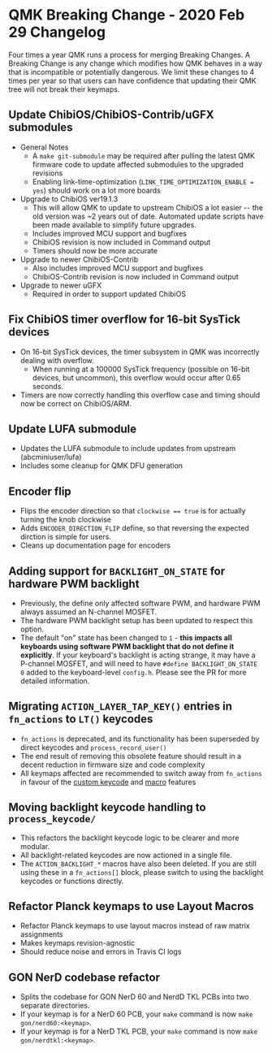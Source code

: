 # QMK Breaking Change - 2020 Feb 29 Changelog

Four times a year QMK runs a process for merging Breaking Changes. A Breaking Change is any change which modifies how QMK behaves in a way that is incompatible or potentially dangerous. We limit these changes to 4 times per year so that users can have confidence that updating their QMK tree will not break their keymaps.


## Update ChibiOS/ChibiOS-Contrib/uGFX submodules

* General Notes
    * A `make git-submodule` may be required after pulling the latest QMK firmware code to update affected submodules to the upgraded revisions
    * Enabling link-time-optimization (`LINK_TIME_OPTIMIZATION_ENABLE = yes`) should work on a lot more boards
* Upgrade to ChibiOS ver19.1.3
    * This will allow QMK to update to upstream ChibiOS a lot easier -- the old version was ~2 years out of date. Automated update scripts have been made available to simplify future upgrades.
    * Includes improved MCU support and bugfixes
    * ChibiOS revision is now included in Command output
    * Timers should now be more accurate
* Upgrade to newer ChibiOS-Contrib
    * Also includes improved MCU support and bugfixes
    * ChibiOS-Contrib revision is now included in Command output
* Upgrade to newer uGFX
    * Required in order to support updated ChibiOS


## Fix ChibiOS timer overflow for 16-bit SysTick devices

* On 16-bit SysTick devices, the timer subsystem in QMK was incorrectly dealing with overflow.
    * When running at a 100000 SysTick frequency (possible on 16-bit devices, but uncommon), this overflow would occur after 0.65 seconds.
* Timers are now correctly handling this overflow case and timing should now be correct on ChibiOS/ARM.


## Update LUFA submodule

* Updates the LUFA submodule to include updates from upstream (abcminiuser/lufa)
* Includes some cleanup for QMK DFU generation


## Encoder flip

* Flips the encoder direction so that `clockwise == true` is for actually turning the knob clockwise
* Adds `ENCODER_DIRECTION_FLIP` define, so that reversing the expected dirction is simple for users.
* Cleans up documentation page for encoders


## Adding support for `BACKLIGHT_ON_STATE` for hardware PWM backlight

* Previously, the define only affected software PWM, and hardware PWM always assumed an N-channel MOSFET.
* The hardware PWM backlight setup has been updated to respect this option.
* The default "on" state has been changed to `1` - **this impacts all keyboards using software PWM backlight that do not define it explicitly**. If your keyboard's backlight is acting strange, it may have a P-channel MOSFET, and will need to have `#define BACKLIGHT_ON_STATE 0` added to the keyboard-level `config.h`. Please see the PR for more detailed information.


## Migrating `ACTION_LAYER_TAP_KEY()` entries in `fn_actions` to `LT()` keycodes

* `fn_actions` is deprecated, and its functionality has been superseded by direct keycodes and `process_record_user()`
* The end result of removing this obsolete feature should result in a decent reduction in firmware size and code complexity
* All keymaps affected are recommended to switch away from `fn_actions` in favour of the [custom keycode](https://docs.qmk.fm/#/custom_quantum_functions) and [macro](https://docs.qmk.fm/#/feature_macros) features


## Moving backlight keycode handling to `process_keycode/`

* This refactors the backlight keycode logic to be clearer and more modular.
* All backlight-related keycodes are now actioned in a single file.
* The `ACTION_BACKLIGHT_*` macros have also been deleted. If you are still using these in a `fn_actions[]` block, please switch to using the backlight keycodes or functions directly.


## Refactor Planck keymaps to use Layout Macros

* Refactor Planck keymaps to use layout macros instead of raw matrix assignments
* Makes keymaps revision-agnostic
* Should reduce noise and errors in Travis CI logs


## GON NerD codebase refactor

* Splits the codebase for GON NerD 60 and NerdD TKL PCBs into two separate directories.
* If your keymap is for a NerD 60 PCB, your `make` command is now `make gon/nerd60:<keymap>`.
* If your keymap is for a NerD TKL PCB, your `make` command is now `make gon/nerdtkl:<keymap>`.
